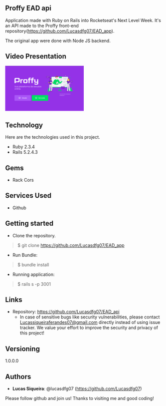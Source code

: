 ## Proffy EAD api

Application made with Ruby on Rails into Rocketseat's Next Level Week. It's an API made to the Proffy front-end repository(https://github.com/Lucasdfg07/EAD_app).

The original app were done with Node JS backend.

## Video Presentation
[<img src="https://github.com/Lucasdfg07/EAD_app/blob/master/src/assets/images/readme/home.png" width="50%">](https://www.linkedin.com/posts/lucas-siqueira-167362148_programming-rubyonrails-fullstack-activity-6700864370039169024-P97i "Click to see the youtube video!")


## Technology 

Here are the technologies used in this project.

* Ruby 2.3.4
* Rails 5.2.4.3

## Gems
* Rack Cors


## Services Used

* Github


## Getting started

* Clone the repository.
>    $ git clone https://github.com/Lucasdfg07/EAD_app

* Run Bundle:
>    $ bundle install

* Running application:
>    $ rails s -p 3001



## Links
  - Repository: https://github.com/Lucasdfg07/EAD_api
    - In case of sensitive bugs like security vulnerabilities, please contact
      Lucassiqueiraferandes07@gmail.com directly instead of using issue tracker. We value your effort
      to improve the security and privacy of this project!

  ## Versioning

  1.0.0.0


  ## Authors
  
  * **Lucas Siqueira**: @lucasdfg07 (https://github.com/Lucasdfg07)

  Please follow github and join us!
  Thanks to visiting me and good coding!

